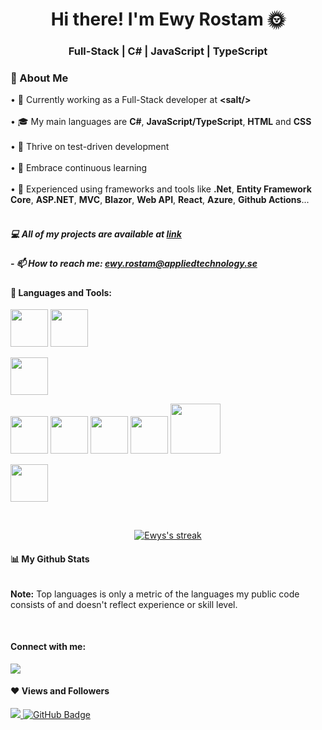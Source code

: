 
<h1 align="center">Hi there! I'm Ewy Rostam 🌞</h1>
<h3 align="center">Full-Stack | C# | JavaScript | TypeScript</h3>


### 🌱 About Me

• 💼 Currently working as a Full-Stack developer at **&lt;salt/&gt;** <br>
<br>
• 🎓 My main languages are **C#**, **JavaScript/TypeScript**, **HTML** and **CSS** <br>
<br>
• 🧪 Thrive on test-driven development <br>
<br>
• 🔭 Embrace continuous learning <br>
<br>
• 🔧 Experienced using frameworks and tools like **.Net**, **Entity Framework Core**, **ASP.NET**, **MVC**, **Blazor**, **Web API**, **React**, **Azure**, **Github Actions**... <br>
<br>


##### 💻 All of my projects are available at [link](https://github.com/ewyrostam?tab=repositories)

##### - 📫 How to reach me: **ewy.rostam@appliedtechnology.se**



#### 💎 Languages and Tools:

<p align="left"> 

<a href="https://learn.microsoft.com/en-us/dotnet/csharp/tour-of-csharp/">
<img height="60px" widht="60px" src="https://cdn.jsdelivr.net/gh/devicons/devicon@latest/icons/csharp/csharp-original.svg" /></a>

<a href="https://learn.microsoft.com/en-us/sql/relational-databases/databases/databases?view=sql-server-ver16">
<img height="60px" widht="60px" src="https://cdn.jsdelivr.net/gh/devicons/devicon@latest/icons/azuresqldatabase/azuresqldatabase-original.svg" /></a>

<a href="https://reactjs.org/"> <img height="60px" widht="60px" src="https://cdn.jsdelivr.net/gh/devicons/devicon@latest/icons/react/react-original-wordmark.svg" /></a>

<a href="https://developer.mozilla.org/en-US/docs/Web/JavaScript"> 
<img height="60px" widht="60px" src="https://cdn.jsdelivr.net/gh/devicons/devicon@latest/icons/javascript/javascript-original.svg" /></a>

<a href="https://www.w3.org/html/"> 
<img height="60px" widht="60px" src="https://cdn.jsdelivr.net/gh/devicons/devicon@latest/icons/html5/html5-original-wordmark.svg" /></a>

<a href="https://www.w3schools.com/css/" > 
<img height="60px" widht="60px" src="https://cdn.jsdelivr.net/gh/devicons/devicon@latest/icons/css3/css3-original.svg" /></a>

<a href="https://nodejs.org" > 
<img height="60px" widht="60px" src="https://cdn.jsdelivr.net/gh/devicons/devicon@latest/icons/nodejs/nodejs-original-wordmark.svg" /></a>

<a href="https://tailwindcss.com/">
<img height="80px" widht="80px" src="https://cdn.jsdelivr.net/gh/devicons/devicon@latest/icons/tailwindcss/tailwindcss-original-wordmark.svg" /></a>

<a href="https://git-scm.com/" > <img height="60px" widht="60px" src="https://cdn.jsdelivr.net/gh/devicons/devicon@latest/icons/git/git-original-wordmark.svg" /></a> 
  

<!-- [![React Badge](https://img.shields.io/badge/-React-61DBFB?style=for-the-badge&labelColor=black&logo=react&logoColor=61DBFB)](#)  [![Javascript Badge](https://img.shields.io/badge/-Javascript-F0DB4F?style=for-the-badge&labelColor=black&logo=javascript&logoColor=F0DB4F)](#) [![Typescript Badge](https://img.shields.io/badge/-Typescript-007acc?style=for-the-badge&labelColor=black&logo=typescript&logoColor=007acc)](#) [![Nodejs Badge](https://img.shields.io/badge/-Nodejs-3C873A?style=for-the-badge&labelColor=black&logo=node.js&logoColor=3C873A)](#) [![GraphQL Badge](https://img.shields.io/badge/-GraphQl-e535ab?style=for-the-badge&labelColor=black&logo=node.js&logoColor=e535ab)](#) -->
<br/>

    
<p align="center">
    <a href="https://github.com/Ewyrostam/github-readme-streak-stats">
        <img title="🔥 Get streak stats for your profile at git.io/streak-stats" alt="Ewys's streak" src="https://github-readme-streak-stats.herokuapp.com/?user=Ewyrostam&theme=black-ice&hide_border=true&stroke=0000&background=060A0CD0"/>
    </a>
</p>

#### 📊 My Github Stats


<a align="center" href="https://github.com/Ewyrostam/github-readme-stats" align="center"><img align="center" alt="" src="https://github-readme-stats.vercel.app/api?username=Ewyrostam&show_icons=true&count_private=true&theme=react&hide_border=true&bg_color=0D1117"></a> 

   
  <a align="center" href="https://github.com/Ewyrostam/github-readme-stats"><img align="center" alt="" src="https://github-readme-stats.vercel.app/api/top-langs/?username=Ewyrostam&langs_count=8&count_private=true&layout=compact&theme=react&hide_border=true&bg_color=0D1117" /></a>
  <br/>
  <b>Note:</b> Top languages is only a metric of the languages my public code consists of and doesn't reflect experience or skill level.

<br/>

#### Connect with me:
<p align="left">
<a href = "[https://www.linkedin.com/in/peywan-s-333b86208/](https://www.linkedin.com/in/ewy-rostam-6b1b0b28a/)"><img src="https://img.icons8.com/fluent/48/000000/linkedin.png"/></a>
</p>

#### ❤ Views and Followers
<a href="https://github.com/Meghna-DAS/github-profile-views-counter">
    <img src="https://komarev.com/ghpvc/?username=EwyRostam">
</a>
<a href="https://github.com/EwyRostam?tab=followers"><img src="https://img.shields.io/github/followers/SubhamRaoniar28?label=Followers&style=social" alt="GitHub Badge"></a>



